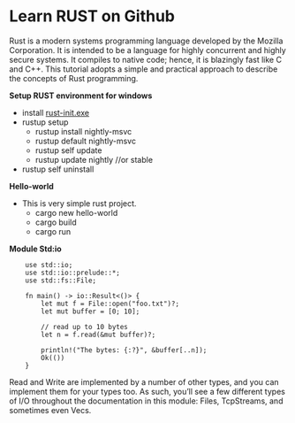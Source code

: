 # Learn RUST on Github
Rust is a modern systems programming language developed by the Mozilla Corporation. It is intended to be a language for highly concurrent and highly secure systems. It compiles to native code; hence, it is blazingly fast like C and C++. This tutorial adopts a simple and practical approach to describe the concepts of Rust programming.

**Setup RUST environment for windows**

* install [rust-init.exe](https://static.rust-lang.org/rustup/dist/x86_64-pc-windows-msvc/rustup-init.exe)
* rustup setup
    * rustup install nightly-msvc
    * rustup default nightly-msvc
    * rustup self update
    * rustup update nightly //or stable
* rustup self uninstall

**Hello-world**
* This is very simple rust project.
    * cargo new hello-world
    * cargo build
    * cargo run

**Module Std:io**

```
    use std::io;
    use std::io::prelude::*;
    use std::fs::File;

    fn main() -> io::Result<()> {
        let mut f = File::open("foo.txt")?;
        let mut buffer = [0; 10];

        // read up to 10 bytes
        let n = f.read(&mut buffer)?;

        println!("The bytes: {:?}", &buffer[..n]);
        Ok(())
    }
```
Read and Write are implemented by a number of other types, and you can implement them for your types too. As such, you’ll see a few different types of I/O throughout the documentation in this module: Files, TcpStreams, and sometimes even Vec<T>s.